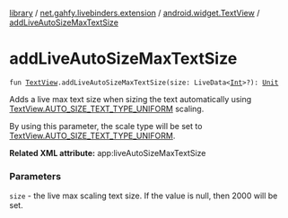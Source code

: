 [library](../../index.md) / [net.gahfy.livebinders.extension](../index.md) / [android.widget.TextView](index.md) / [addLiveAutoSizeMaxTextSize](./add-live-auto-size-max-text-size.md)

# addLiveAutoSizeMaxTextSize

`fun `[`TextView`](https://developer.android.com/reference/android/widget/TextView.html)`.addLiveAutoSizeMaxTextSize(size: LiveData<`[`Int`](https://kotlinlang.org/api/latest/jvm/stdlib/kotlin/-int/index.html)`>?): `[`Unit`](https://kotlinlang.org/api/latest/jvm/stdlib/kotlin/-unit/index.html)

Adds a live max text size when sizing the text automatically using
[TextView.AUTO_SIZE_TEXT_TYPE_UNIFORM](https://developer.android.com/reference/android/widget/TextView.html#AUTO_SIZE_TEXT_TYPE_UNIFORM) scaling.

By using this parameter, the scale type will be set to [TextView.AUTO_SIZE_TEXT_TYPE_UNIFORM](https://developer.android.com/reference/android/widget/TextView.html#AUTO_SIZE_TEXT_TYPE_UNIFORM).

**Related XML attribute:** app:liveAutoSizeMaxTextSize

### Parameters

`size` - the live max scaling text size. If the value is null, then 2000 will be set.